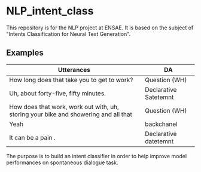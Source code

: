 # NLP_intent_class

This repository is for the NLP project at ENSAE. It is based on the subject of "Intents Classification for Neural Text Generation". 

## Examples

| Utterances                                                                          | DA                    |
|-------------------------------------------------------------------------------------|-----------------------|
| How long does that take you to get to work?                                         | Question (WH)         |
| Uh, about forty-five, fifty minutes.                                                | Declarative Satetemnt |
| How does that work, work out with, uh, storing your bike and showering and all that |  Question (WH)                       |
|       Yeah                                                                              | backchanel            |
|       It can be a pain .                                                                              | Declarative datetemnt |

The purpose is to build an intent classifier in order to help improve model performances on spontaneous dialogue task.
